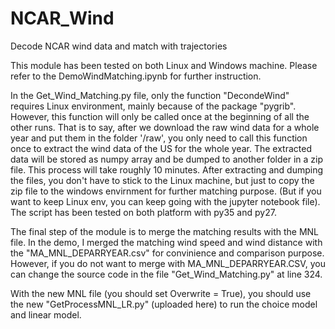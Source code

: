 # NCAR_Wind
Decode NCAR wind data and match with trajectories

This module has been tested on both Linux and Windows machine. Please refer to the DemoWindMatching.ipynb for further instruction.

In the Get_Wind_Matching.py file, only the function "DecondeWind" requires Linux environment, mainly because of the package "pygrib". However, this function will only be called once at the beginning of all the other runs. That is to say, after we download the raw wind data for a whole year and put them in the folder '/raw', you only need to call this function once to extract the wind data of the US for the whole year. The extracted data will be stored as numpy array and be dumped to another folder in a zip file. This process will take roughly 10 minutes. After extracting and dumping the files, you don't have to stick to the Linux machine, but just to copy the zip file to the windows envirnment for further matching purpose. (But if you want to keep Linux env, you can keep going with the jupyter notebook file). The script has been tested on both platform with py35 and py27.

The final step of the module is to merge the matching results with the MNL file. In the demo, I merged the matching wind speed and wind distance with the "MA_MNL_DEPARRYEAR.csv" for convinience and comparison purpose. However, if you do not want to merge with MA_MNL_DEPARRYEAR.CSV, you can change the source code in the file "Get_Wind_Matching.py" at line 324.

With the new MNL file (you should set Overwrite = True), you should use the new "GetProcessMNL_LR.py" (uploaded here) to run the choice model and linear model.
